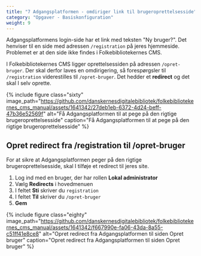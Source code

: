 ```yaml
---
title: "7 Adgangsplatformen - omdiriger link til brugeroprettelsesside"
category: "Opgaver - Basiskonfiguration"
weight: 9
---
```

Adgangsplatformens login-side har et link med teksten "Ny bruger?". Det henviser til en side med adressen `/registration` på jeres hjemmeside. Problemet er at den side ikke findes i Folkebibliotekernes CMS.

I Folkebibliotekernes CMS ligger oprettelsessiden på adressen `/opret-bruger`. Der skal derfor laves en omdirigering, så forespørgsler til `/registration` viderestilles til `/opret-bruger`. Det hedder et **redirect** og det skal I selv oprette. 

{% include figure class="sixty" image_path="https://github.com/danskernesdigitalebibliotek/folkebibliotekernes_cms_manual/assets/1641342/27deb1eb-6372-4d24-beff-47b36e52569f" alt="Få Adgangsplatformen til at pege på den rigtige brugeroprettelsesside" caption="Få Adgangsplatformen til at pege på den rigtige brugeroprettelsesside" %}

## Opret redirect fra /registration til /opret-bruger

For at sikre at Adgangsplatformen peger på den rigtige brugeroprettelsesside, skal I tilføje et redirect til jeres site.
1. Log ind med en bruger, der har rollen **Lokal administrator**
2.	Vælg **Redirects** i hovedmenuen
3.	I feltet **Sti** skriver du `registration`
4.	I feltet **Til** skriver du `/opret-bruger`
5.	**Gem**

{% include figure class="eighty" image_path="https://github.com/danskernesdigitalebibliotek/folkebibliotekernes_cms_manual/assets/1641342/f667990e-fa06-43da-8a55-c51ff41e8ce8" alt="Opret redirect fra Adgangsplatformen til siden Opret bruger" caption="Opret redirect fra Adgangsplatformen til siden Opret bruger" %}

